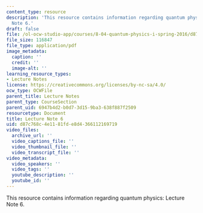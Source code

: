 ```yaml
---
content_type: resource
description: 'This resource contains information regarding quantum physics: Lecture
  Note 6.'
draft: false
file: /ol-ocw-studio-app/courses/8-04-quantum-physics-i-spring-2016/d87c768c4e1181fde8d4366112169719_MIT8_04S16_LecNotes6.pdf
file_size: 116847
file_type: application/pdf
image_metadata:
  caption: ''
  credit: ''
  image-alt: ''
learning_resource_types:
- Lecture Notes
license: https://creativecommons.org/licenses/by-nc-sa/4.0/
ocw_type: OCWFile
parent_title: Lecture Notes
parent_type: CourseSection
parent_uid: 6947b4d2-b0d7-3d15-9ba3-638f887f2509
resourcetype: Document
title: Lecture Note 6
uid: d87c768c-4e11-81fd-e8d4-366112169719
video_files:
  archive_url: ''
  video_captions_file: ''
  video_thumbnail_file: ''
  video_transcript_file: ''
video_metadata:
  video_speakers: ''
  video_tags: ''
  youtube_description: ''
  youtube_id: ''
---
```

This resource contains information regarding quantum physics: Lecture Note 6.
